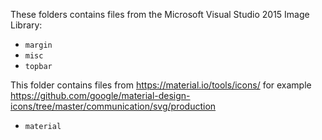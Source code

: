 These folders contains files from the Microsoft Visual Studio 2015 Image Library:

- `margin`
- `misc`
- `topbar`

This folder contains files from https://material.io/tools/icons/ for example
https://github.com/google/material-design-icons/tree/master/communication/svg/production

- `material`